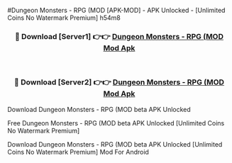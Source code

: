 #Dungeon Monsters - RPG (MOD [APK-MOD] - APK Unlocked - [Unlimited Coins No Watermark Premium] h54m8



<div align="center">

<h3>🔴 Download [Server1] 👉👉 <a href="https://momento.my/?title=Dungeon_Monsters_-_RPG_(MOD">Dungeon Monsters - RPG (MOD Mod Apk</a></h3><br>

<h3>🔴 Download [Server2] 👉👉 <a href="https://momento.my/?title=Dungeon_Monsters_-_RPG_(MOD">Dungeon Monsters - RPG (MOD Mod Apk</a></h3>
</div>



Download Dungeon Monsters - RPG (MOD beta APK Unlocked

Free Dungeon Monsters - RPG (MOD beta APK Unlocked [Unlimited Coins No Watermark Premium]

Download Dungeon Monsters - RPG (MOD beta APK Unlocked [Unlimited Coins No Watermark Premium] Mod For Android
